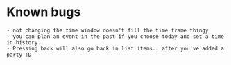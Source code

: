 # Known bugs
    
    - not changing the time window doesn't fill the time frame thingy
    - you can plan an event in the past if you choose today and set a time in history. 
    - Pressing back will also go back in list items.. after you've added a party :D